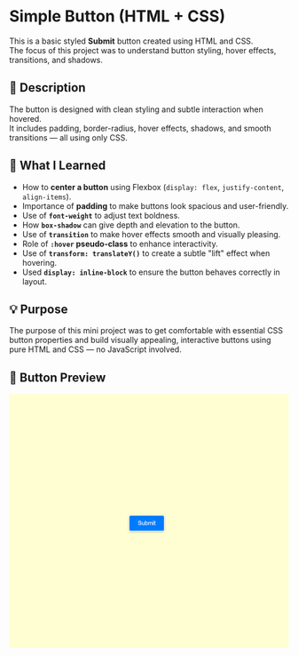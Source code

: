 # Simple Button (HTML + CSS)

This is a basic styled **Submit** button created using HTML and CSS.  
The focus of this project was to understand button styling, hover effects, transitions, and shadows.


## 🧾 Description

The button is designed with clean styling and subtle interaction when hovered.  
It includes padding, border-radius, hover effects, shadows, and smooth transitions — all using only CSS.

## 📘 What I Learned

- How to **center a button** using Flexbox (`display: flex`, `justify-content`, `align-items`).
- Importance of **padding** to make buttons look spacious and user-friendly.
- Use of **`font-weight`** to adjust text boldness.
- How **`box-shadow`** can give depth and elevation to the button.
- Use of **`transition`** to make hover effects smooth and visually pleasing.
- Role of **`:hover` pseudo-class** to enhance interactivity.
- Use of **`transform: translateY()`** to create a subtle "lift" effect when hovering.
- Used **`display: inline-block`** to ensure the button behaves correctly in layout.

## 💡 Purpose

The purpose of this mini project was to get comfortable with essential CSS button properties and build visually appealing, interactive buttons using pure HTML and CSS — no JavaScript involved.

## 🔸 Button Preview

![Button Preview](./a%20simple%20button.PNG)




